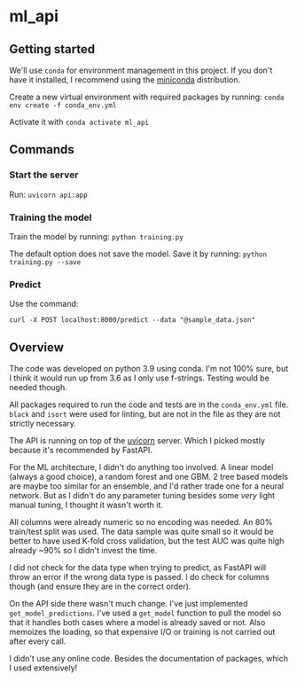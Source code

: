 # ml_api

## Getting started

We'll use `conda` for environment management in this project. If you don't have it installed, I recommend
using the [miniconda](https://docs.conda.io/en/latest/miniconda.html) distribution.

Create a new virtual environment with required packages by running:
`conda env create -f conda_env.yml`

Activate it with `conda activate ml_api`

## Commands

### Start the server

Run: `uvicorn api:app`

### Training the model

Train the model by running: `python training.py`

The default option does not save the model. Save it by running: `python training.py --save`

### Predict

Use the command: 

`curl -X POST localhost:8000/predict --data "@sample_data.json"`

## Overview

The code was developed on python 3.9 using conda. I'm not 100% sure,
but I think it would run up from 3.6 as I only use f-strings. Testing would
be needed though.

All packages required to run the code and tests are in the `conda_env.yml` file.
`black` and `isort` were used for linting, but are not in the file as they are
not strictly necessary.

The API is running on top of the [uvicorn](https://www.uvicorn.org/) server. Which
I picked mostly because it's recommended by FastAPI. 

For the ML architecture, I didn't do anything too involved. 
A linear model (always a good choice), a random forest and one GBM.
2 tree based models are maybe too similar for an ensemble, and I'd rather
trade one for a neural network. But as I didn't do any parameter tuning
besides some _very_ light manual tuning, I thought it wasn't worth it.

All columns were already numeric so no encoding was needed. An 80%
train/test split was used. The data sample was quite small so it would
be better to have used K-fold cross validation, but the test AUC was
quite high already ~90% so I didn't invest the time.

I did not check for the data type when trying to predict, as FastAPI will throw
an error if the wrong data type is passed. I do check for columns though (and ensure they are in the correct order).

On the API side there wasn't much change. I've just implemented `get_model_predictions`.
I've used a `get_model` function to pull the model so that it handles both cases where
a model is already saved or not. Also memoizes the loading, so that expensive I/O or training
is not carried out after every call.

I didn't use any online code. Besides the documentation of packages, which I used extensively!

